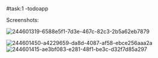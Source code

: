 #task:1 -todoapp

Screenshots:

![244601319-6588e5f1-7d3e-467c-82c3-2b5a62eb7879](https://github.com/deep22798/task_2-todoApp/assets/76737835/d5207bfc-a0f8-4ff2-beec-f0903a4f16ea)



![244601450-a4229659-da8d-4087-af58-ebce256aaa2a](https://github.com/deep22798/task_2-todoApp/assets/76737835/9066bded-cf54-44e6-89b2-a11b0e785e2a)  ![244601415-ae3bf083-e281-48f1-be3c-d32f7d85a297](https://github.com/deep22798/task_2-todoApp/assets/76737835/5306b825-ab40-4c3d-a8f6-7ab7f426fabd)

